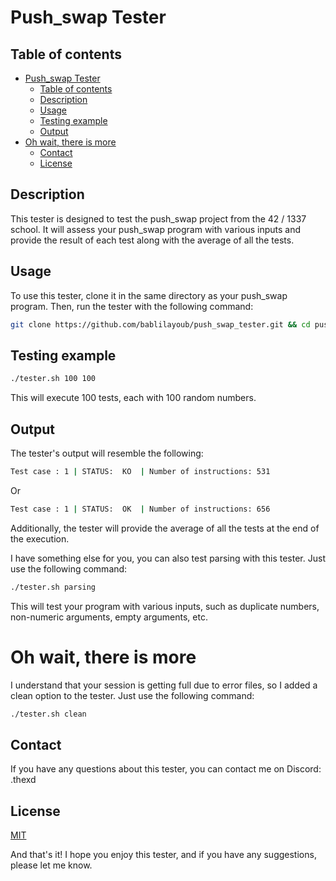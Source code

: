 # Push_swap Tester

## Table of contents
- [Push\_swap Tester](#push_swap-tester)
	- [Table of contents](#table-of-contents)
	- [Description](#description)
	- [Usage](#usage)
	- [Testing example](#testing-example)
	- [Output](#output)
- [Oh wait, there is more](#oh-wait-there-is-more)
	- [Contact](#contact)
	- [License](#license)
  
## Description
This tester is designed to test the push_swap project from the 42 / 1337 school. It will assess your push_swap program with various inputs and provide the result of each test along with the average of all the tests.

## Usage
To use this tester, clone it in the same directory as your push_swap program. Then, run the tester with the following command:
```bash
git clone https://github.com/bablilayoub/push_swap_tester.git && cd push_swap_tester
```

## Testing example
```bash
./tester.sh 100 100
```
This will execute 100 tests, each with 100 random numbers.

## Output
The tester's output will resemble the following:

```bash
Test case : 1 | STATUS:  KO  | Number of instructions: 531
```
Or
```bash
Test case : 1 | STATUS:  OK  | Number of instructions: 656
```
Additionally, the tester will provide the average of all the tests at the end of the execution.

I have something else for you, you can also test parsing with this tester. Just use the following command:
```bash
./tester.sh parsing
```
This will test your program with various inputs, such as duplicate numbers, non-numeric arguments, empty arguments, etc.

# Oh wait, there is more
I understand that your session is getting full due to error files, so I added a clean option to the tester. Just use the following command:
```bash
./tester.sh clean
```
## Contact
If you have any questions about this tester, you can contact me on Discord: .thexd

## License
[MIT](https://choosealicense.com/licenses/mit/)

And that's it! I hope you enjoy this tester, and if you have any suggestions, please let me know.